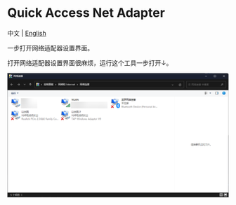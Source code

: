 # Quick Access Net Adapter

中文 | [English](README.md)

一步打开网络适配器设置界面。

打开网络适配器设置界面很麻烦，运行这个工具一步打开↓。

![网络适配器设置界面](assets/doc/network_adapter_settings_interface.png)
